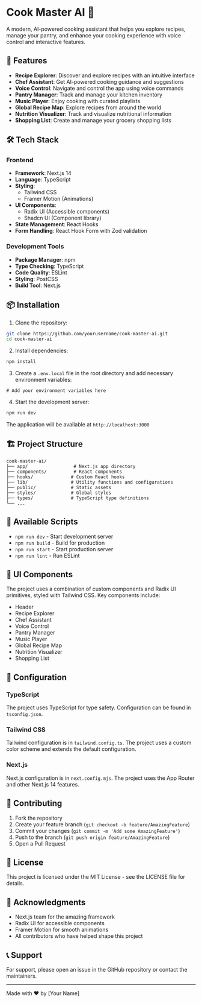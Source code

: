 # Cook Master AI 🍳

A modern, AI-powered cooking assistant that helps you explore recipes, manage your pantry, and enhance your cooking experience with voice control and interactive features.

## 🌟 Features

- **Recipe Explorer**: Discover and explore recipes with an intuitive interface
- **Chef Assistant**: Get AI-powered cooking guidance and suggestions
- **Voice Control**: Navigate and control the app using voice commands
- **Pantry Manager**: Track and manage your kitchen inventory
- **Music Player**: Enjoy cooking with curated playlists
- **Global Recipe Map**: Explore recipes from around the world
- **Nutrition Visualizer**: Track and visualize nutritional information
- **Shopping List**: Create and manage your grocery shopping lists

## 🛠️ Tech Stack

### Frontend
- **Framework**: Next.js 14
- **Language**: TypeScript
- **Styling**: 
  - Tailwind CSS
  - Framer Motion (Animations)
- **UI Components**: 
  - Radix UI (Accessible components)
  - Shadcn UI (Component library)
- **State Management**: React Hooks
- **Form Handling**: React Hook Form with Zod validation

### Development Tools
- **Package Manager**: npm
- **Type Checking**: TypeScript
- **Code Quality**: ESLint
- **Styling**: PostCSS
- **Build Tool**: Next.js

## 📦 Installation

1. Clone the repository:
```bash
git clone https://github.com/yourusername/cook-master-ai.git
cd cook-master-ai
```

2. Install dependencies:
```bash
npm install
```

3. Create a `.env.local` file in the root directory and add necessary environment variables:
```env
# Add your environment variables here
```

4. Start the development server:
```bash
npm run dev
```

The application will be available at `http://localhost:3000`

## 🏗️ Project Structure

```
cook-master-ai/
├── app/                 # Next.js app directory
├── components/          # React components
├── hooks/              # Custom React hooks
├── lib/                # Utility functions and configurations
├── public/             # Static assets
├── styles/             # Global styles
├── types/              # TypeScript type definitions
└── ...
```

## 🚀 Available Scripts

- `npm run dev` - Start development server
- `npm run build` - Build for production
- `npm run start` - Start production server
- `npm run lint` - Run ESLint

## 🎨 UI Components

The project uses a combination of custom components and Radix UI primitives, styled with Tailwind CSS. Key components include:

- Header
- Recipe Explorer
- Chef Assistant
- Voice Control
- Pantry Manager
- Music Player
- Global Recipe Map
- Nutrition Visualizer
- Shopping List

## 🔧 Configuration

### TypeScript
The project uses TypeScript for type safety. Configuration can be found in `tsconfig.json`.

### Tailwind CSS
Tailwind configuration is in `tailwind.config.ts`. The project uses a custom color scheme and extends the default configuration.

### Next.js
Next.js configuration is in `next.config.mjs`. The project uses the App Router and other Next.js 14 features.

## 🤝 Contributing

1. Fork the repository
2. Create your feature branch (`git checkout -b feature/AmazingFeature`)
3. Commit your changes (`git commit -m 'Add some AmazingFeature'`)
4. Push to the branch (`git push origin feature/AmazingFeature`)
5. Open a Pull Request

## 📝 License

This project is licensed under the MIT License - see the LICENSE file for details.

## 🙏 Acknowledgments

- Next.js team for the amazing framework
- Radix UI for accessible components
- Framer Motion for smooth animations
- All contributors who have helped shape this project

## 📞 Support

For support, please open an issue in the GitHub repository or contact the maintainers.

---

Made with ❤️ by [Your Name] 